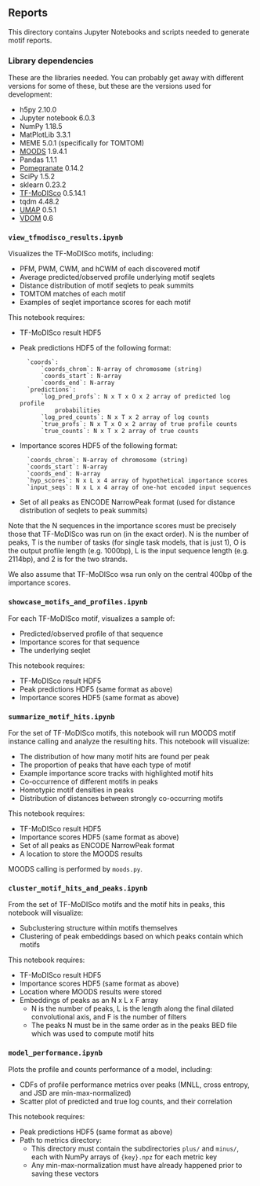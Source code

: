 ## Reports

This directory contains Jupyter Notebooks and scripts needed to generate motif reports.

### Library dependencies
These are the libraries needed. You can probably get away with different versions for some of these, but these are the versions used for development:
- h5py 2.10.0
- Jupyter notebook 6.0.3
- NumPy 1.18.5
- MatPlotLib 3.3.1
- MEME 5.0.1 (specifically for TOMTOM)
- [MOODS](https://github.com/jhkorhonen/MOODS/wiki/Getting-started) 1.9.4.1
- Pandas 1.1.1
- [Pomegranate](https://pomegranate.readthedocs.io/en/latest/index.html) 0.14.2
- SciPy 1.5.2
- sklearn 0.23.2
- [TF-MoDISco](https://github.com/kundajelab/tfmodisco) 0.5.14.1
- tqdm 4.48.2
- [UMAP](https://umap-learn.readthedocs.io/en/latest/index.html) 0.5.1
- [VDOM](https://github.com/nteract/vdom) 0.6

### `view_tfmodisco_results.ipynb`
Visualizes the TF-MoDISco motifs, including:
- PFM, PWM, CWM, and hCWM of each discovered motif
- Average predicted/observed profile underlying motif seqlets
- Distance distribution of motif seqlets to peak summits
- TOMTOM matches of each motif
- Examples of seqlet importance scores for each motif

This notebook requires:
- TF-MoDISco result HDF5
- Peak predictions HDF5 of the following format:

		`coords`:
		    `coords_chrom`: N-array of chromosome (string)
		    `coords_start`: N-array
		    `coords_end`: N-array
		`predictions`:
		    `log_pred_profs`: N x T x O x 2 array of predicted log profile
		        probabilities
		    `log_pred_counts`: N x T x 2 array of log counts
		    `true_profs`: N x T x O x 2 array of true profile counts
		    `true_counts`: N x T x 2 array of true counts

- Importance scores HDF5 of the following format:

		`coords_chrom`: N-array of chromosome (string)
		`coords_start`: N-array
		`coords_end`: N-array
		`hyp_scores`: N x L x 4 array of hypothetical importance scores
		`input_seqs`: N x L x 4 array of one-hot encoded input sequences

- Set of all peaks as ENCODE NarrowPeak format (used for distance distribution of seqlets to peak summits)

Note that the N sequences in the importance scores must be precisely those that TF-MoDISco was run on (in the exact order). N is the number of peaks, T is the number of tasks (for single task models, that is just 1), O is the output profile length (e.g. 1000bp), L is the input sequence length (e.g. 2114bp), and 2 is for the two strands.

We also assume that TF-MoDISco wsa run only on the central 400bp of the importance scores.

### `showcase_motifs_and_profiles.ipynb`
For each TF-MoDISco motif, visualizes a sample of:
- Predicted/observed profile of that sequence
- Importance scores for that sequence
- The underlying seqlet

This notebook requires:
- TF-MoDISco result HDF5
- Peak predictions HDF5 (same format as above)
- Importance scores HDF5 (same format as above)

### `summarize_motif_hits.ipynb`
For the set of TF-MoDISco motifs, this notebook will run MOODS motif instance calling and analyze the resulting hits. This notebook will visualize:
- The distribution of how many motif hits are found per peak
- The proportion of peaks that have each type of motif
- Example importance score tracks with highlighted motif hits
- Co-occurrence of different motifs in peaks
- Homotypic motif densities in peaks
- Distribution of distances between strongly co-occurring motifs

This notebook requires:
- TF-MoDISco result HDF5
- Importance scores HDF5 (same format as above)
- Set of all peaks as ENCODE NarrowPeak format
- A location to store the MOODS results

MOODS calling is performed by `moods.py`.

### `cluster_motif_hits_and_peaks.ipynb`
From the set of TF-MoDISco motifs and the motif hits in peaks, this notebook will visualize:
- Subclustering structure within motifs themselves
- Clustering of peak embeddings based on which peaks contain which motifs

This notebook requires:
- TF-MoDISco result HDF5
- Importance scores HDF5 (same format as above)
- Location where MOODS results were stored
- Embeddings of peaks as an N x L x F array
	- N is the number of peaks, L is the length along the final dilated convolutional axis, and F is the number of filters
	- The peaks N must be in the same order as in the peaks BED file which was used to compute motif hits

### `model_performance.ipynb`
Plots the profile and counts performance of a model, including:
- CDFs of profile performance metrics over peaks (MNLL, cross entropy, and JSD are min-max-normalized)
- Scatter plot of predicted and true log counts, and their correlation

This notebook requires:
- Peak predictions HDF5 (same format as above)
- Path to metrics directory:
	- This directory must contain the subdirectories `plus/` and `minus/`, each with NumPy arrays of `{key}.npz` for each metric key
	- Any min-max-normalization must have already happened prior to saving these vectors
